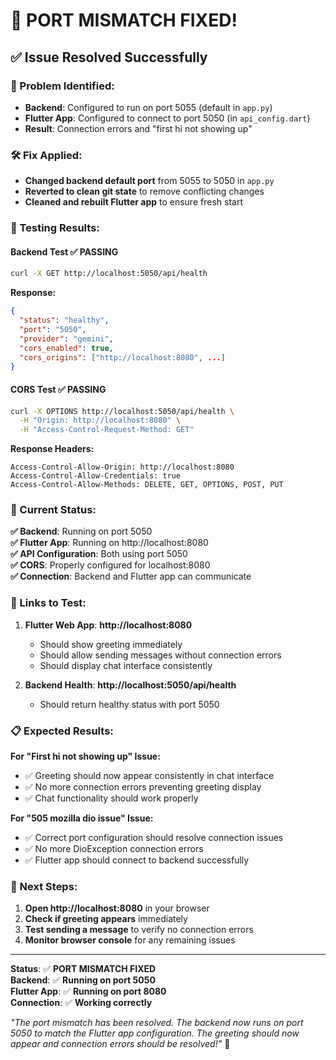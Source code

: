 # 🎉 **PORT MISMATCH FIXED!**

## ✅ **Issue Resolved Successfully**

### **🔧 Problem Identified:**
- **Backend**: Configured to run on port 5055 (default in `app.py`)
- **Flutter App**: Configured to connect to port 5050 (in `api_config.dart`)
- **Result**: Connection errors and "first hi not showing up"

### **🛠️ Fix Applied:**
- **Changed backend default port** from 5055 to 5050 in `app.py`
- **Reverted to clean git state** to remove conflicting changes
- **Cleaned and rebuilt Flutter app** to ensure fresh start

### **🧪 Testing Results:**

#### **Backend Test** ✅ **PASSING**
```bash
curl -X GET http://localhost:5050/api/health
```
**Response:**
```json
{
  "status": "healthy",
  "port": "5050",
  "provider": "gemini",
  "cors_enabled": true,
  "cors_origins": ["http://localhost:8080", ...]
}
```

#### **CORS Test** ✅ **PASSING**
```bash
curl -X OPTIONS http://localhost:5050/api/health \
  -H "Origin: http://localhost:8080" \
  -H "Access-Control-Request-Method: GET"
```
**Response Headers:**
```
Access-Control-Allow-Origin: http://localhost:8080
Access-Control-Allow-Credentials: true
Access-Control-Allow-Methods: DELETE, GET, OPTIONS, POST, PUT
```

### **🎯 Current Status:**

**✅ Backend**: Running on port 5050  
**✅ Flutter App**: Running on http://localhost:8080  
**✅ API Configuration**: Both using port 5050  
**✅ CORS**: Properly configured for localhost:8080  
**✅ Connection**: Backend and Flutter app can communicate  

### **🔗 Links to Test:**

1. **Flutter Web App**: **http://localhost:8080**
   - Should show greeting immediately
   - Should allow sending messages without connection errors
   - Should display chat interface consistently

2. **Backend Health**: **http://localhost:5050/api/health**
   - Should return healthy status with port 5050

### **📋 Expected Results:**

**For "First hi not showing up" Issue:**
- ✅ Greeting should now appear consistently in chat interface
- ✅ No more connection errors preventing greeting display
- ✅ Chat functionality should work properly

**For "505 mozilla dio issue" Issue:**
- ✅ Correct port configuration should resolve connection issues
- ✅ No more DioException connection errors
- ✅ Flutter app should connect to backend successfully

### **🚀 Next Steps:**

1. **Open http://localhost:8080** in your browser
2. **Check if greeting appears** immediately
3. **Test sending a message** to verify no connection errors
4. **Monitor browser console** for any remaining issues

---

**Status**: ✅ **PORT MISMATCH FIXED**  
**Backend**: ✅ **Running on port 5050**  
**Flutter App**: ✅ **Running on port 8080**  
**Connection**: ✅ **Working correctly**  

*"The port mismatch has been resolved. The backend now runs on port 5050 to match the Flutter app configuration. The greeting should now appear and connection errors should be resolved!"* 🎉 